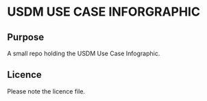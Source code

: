 # USDM USE CASE INFORGRAPHIC
## Purpose
A small repo holding the USDM Use Case Infographic.
## Licence
Please note the licence file.